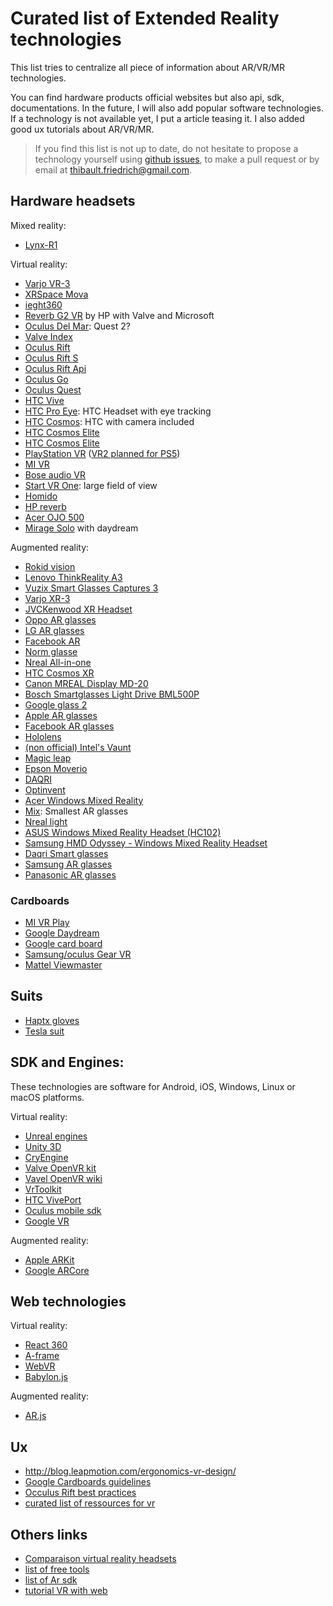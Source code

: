 # Curated list of Extended Reality technologies

This list tries to centralize all piece of information about AR/VR/MR technologies.

You can find hardware products official websites but also api, sdk, documentations.
In the future, I will also add popular software technologies. If a technology is not available yet,
I put a article teasing it. I also added good ux tutorials about AR/VR/MR.

> If you find this list is not up to date, do not hesitate to propose a technology yourself using [github issues](https://github.com/friedrith/ux-research/issues), to make a pull request or by email at thibault.friedrich@gmail.com.

## Hardware headsets

Mixed reality:

- [Lynx-R1](https://lynx-r.com/)

Virtual reality:

- [Varjo VR-3](https://varjo.com/products/vr-3/)
- [XRSpace Mova](https://www.xrspace.io/us/mova)
- [ieght360](https://www.eight360.com/)
- [Reverb G2 VR](https://www8.hp.com/us/en/vr/reverb-g2-vr-headset.html) by HP
  with Valve and Microsoft
- [Oculus Del Mar](https://uploadvr.com/oculus-del-mar-quest-2/): Quest 2?
- [Valve Index](https://store.steampowered.com/valveindex)
- [Oculus Rift](https://www.oculus.com/rift/)
- [Oculus Rift S](https://www.oculus.com/rift-s/)
- [Oculus Rift Api](https://developer.oculus.com/)
- [Oculus Go](https://www.oculus.com/go/)
- [Oculus Quest](https://www.oculus.com/quest/)
- [HTC Vive](https://www.vive.com/)
- [HTC Pro Eye](https://www.vive.com/fr/pro-eye/): HTC Headset with eye tracking
- [HTC Cosmos](https://www.vive.com/fr/cosmos/): HTC with camera included
- [HTC Cosmos
  Elite](https://www.vive.com/ca-fr/product/vive-cosmos-elite/features/)
- [HTC Cosmos
  Elite](https://www.vive.com/ca-fr/product/vive-cosmos-play/overview/)
- [PlayStation VR](https://www.playstation.com/fr-fr/explore/playstation-vr/)
  ([VR2 planned for PS5](https://www.bloomberg.com/news/articles/2020-02-14/sony-is-struggling-with-playstation-5-price-due-to-costly-parts))
- [MI VR](http://www.mi.com/en/mivr/)
- [Bose audio VR](https://www.bose.com/en_us/products/wearables/frames.html)
- [Start VR One](https://www.starvr.com/products/): large field of view
- [Homido](https://homido.com)
- [HP reverb](https://www8.hp.com/us/en/workstations/mixed-reality-headset/index.html?jumpid=in_r11260_us/en/psg/vr_ready_workstations/productmodule-mixed-reality-headset-learn-more)
- [Acer OJO 500](https://www.acer.com/ac/en/US/content/series/acerojo500)
- [Mirage Solo](https://www.lenovo.com/us/en/daydreamvr) with daydream

Augmented reality:

- [Rokid vision](https://www.rokid.com/en/rokid-vision/)
- [Lenovo ThinkReality A3](https://techtoday.lenovo.com/ca/en/solutions/thinkreality)
- [­­Vuzix Smart Glasses Captures 3](https://www.prnewswire.com/news-releases/vuzix-next-generation-smart-glasses-captures-3-ces-2021-innovation-awards-for-outstanding-design-and-engineering-301198635.html)
- [Varjo XR-3](https://varjo.com/products/xr-3/)
- [JVCKenwood XR Headset](https://www.roadtovr.com/jvc-enterprise-xr-120-fov-5k-resolution/)
- [Oppo AR glasses](https://www.roadtovr.com/oppo-ar-glasses-2021-release/)
- [LG AR glasses](https://gadgets.ndtv.com/wearables/news/lg-ar-glasses-lightweight-design-launch-2021-report-2266919)
- [Facebook AR](https://www.facebook.com/TechAtFacebook/videos/2986830764764825/)
- [Norm glasse](https://www.normglasses.com/)
- [Nreal All-in-one](https://venturebeat.com/2020/03/10/nreal-unveils-all-in-one-light-enterprise-ar-headset-for-q4-2020/)
- [HTC Cosmos XR](https://www.vive.com/ca-fr/product/vive-cosmos-xr/)
- [Canon MREAL Display MD-20](https://www.roadtovr.com/canon-mreal-display-md-20-ar-mr/)
- [Bosch Smartglasses Light Drive
  BML500P](https://www.bosch-sensortec.com/products/optical-microsystems/smartglasses-light-drive/)
- [Google glass 2](https://www.google.com/glass/start/)
- [Apple AR glasses](https://www.macworld.co.uk/news/apple/apple-ar-glasses-3601447/)
- [Facebook AR glasses](https://www.theverge.com/2019/9/25/20883706/facebook-ar-glasses-prototypes-live-maps-announce-oc6)
- [Hololens](https://www.microsoft.com/hololens)
- [(non official) Intel's Vaunt](https://www.theverge.com/2018/2/5/16966530/intel-vaunt-smart-glasses-announced-ar-video)
- [Magic leap](https://www.magicleap.com/)
- [Epson Moverio](https://www.epson.fr/products/see-through-mobile-viewer/moverio-bt-300)
- [DAQRI](https://daqri.com/)
- [Optinvent](http://www.optinvent.com/)
- [Acer Windows Mixed Reality](https://www.acer.com/ac/en/US/content/series/wmr)
- [Mix](https://www.kickstarter.com/projects/805968217/mix-the-smallest-ar-glasses-with-immersive-96fov?ref=category&ref=discovery): Smallest AR glasses
- [Nreal light](https://www.nreal.ai/)
- [ASUS Windows Mixed Reality Headset (HC102)](https://www.asus.com/us/Headset/ASUS-Windows-Mixed-Reality-Headset-HC102)
- [Samsung HMD Odyssey - Windows Mixed Reality Headset](https://www.samsung.com/us/computing/hmd/windows-mixed-reality/xe800zaa-hc1us-xe800zaa-hc1us/)
- [Daqri Smart glasses](https://daqri.com/products/smart-glasses/)
- [Samsung AR glasses](https://techcrunch.com/2020/01/06/samsung-hints-at-ar-ambitions-shows-off-prototype-glasses/)
- [Panasonic AR glasses](https://vrscout.com/news/ces-2020-panasonic-hdr-vr-glasses/)

### Cardboards

- [MI VR Play](http://www.mi.com/en/mivr1c/)
- [Google Daydream](https://vr.google.com/daydream/)
- [Google card board](https://store.google.com/product/google_cardboard)
- [Samsung/oculus Gear VR](http://www.samsung.com/fr/gearvr/)
- [Mattel Viewmaster](http://www.view-master.com/en-us)

## Suits

- [Haptx gloves](https://haptx.com/)
- [Tesla suit](https://teslasuit.io/)

## SDK and Engines:

These technologies are software for Android, iOS, Windows, Linux or macOS platforms.

Virtual reality:

- [Unreal engines](https://www.unrealengine.com/en-US/what-is-unreal-engine-4)
- [Unity 3D](https://unity3d.com)
- [CryEngine](https://www.cryengine.com/user/registration)
- [Valve OpenVR kit](https://github.com/ValveSoftware/openvr)
- [Vavel OpenVR wiki](https://developer.valvesoftware.com/wiki/SteamVR)
- [VrToolkit](https://vrtoolkit.readme.io/)
- [HTC VivePort](https://developer.viveport.com/documents/sdk/en/download.html)
- [Oculus mobile sdk](https://developer.oculus.com/documentation/mobilesdk/latest/concepts/book-intro/)
- [Google VR](https://developers.google.com/vr/)

Augmented reality:

- [Apple ARKit](https://developer.apple.com/arkit/)
- [Google ARCore](https://developers.google.com/ar/discover/)

## Web technologies

Virtual reality:

- [React 360](https://facebook.github.io/react-360/)
- [A-frame](https://aframe.io/)
- [WebVR](https://webvr.info)
- [Babylon.js](https://www.babylonjs.com/)

Augmented reality:

- [AR.js](https://github.com/AR-js-org/AR.js)

## Ux

- http://blog.leapmotion.com/ergonomics-vr-design/
- [Google Cardboards guidelines](https://designguidelines.withgoogle.com/cardboard/)
- [Occulus Rift best practices](https://developer.oculus.com/design/latest/concepts/book-bp/)
- [curated list of ressources for vr](https://www.uxofvr.com/)

## Others links

- [Comparaison virtual reality headsets](https://en.wikipedia.org/wiki/Comparison_of_virtual_reality_headsets)
- [list of free tools](https://makezine.com/2016/03/24/makers-introduction-vr-best-software-tools-free/)
- [list of Ar sdk](https://thinkmobiles.com/blog/best-ar-sdk-review/)
- [tutorial VR with web](https://medium.com/@uiuxlab/5-web-vr-frameworks-to-help-developers-build-interesting-design-b4a03197f1f5)
